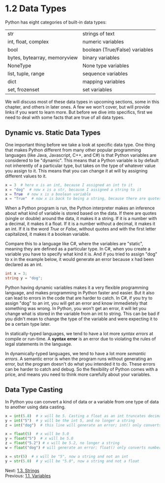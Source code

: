 # 1.2 Data Types

Python has eight categories of built-in data types:

|  | |
| --- | --- |
| str | strings of text |
| int, float, complex | numeric variables |
| bool | boolean (True/False) variables |
| bytes, bytearray, memoryview | binary variables |
| NoneType | None type variables |
| list, tuple, range | sequence variables |
| dict | mapping variables |
| set, frozenset | set variables |

We will discuss most of these data types in upcoming sections, some in this chapter, and others in later ones. 
A few we won't cover, but will provide links if you want to learn more. But before we dive into specifics, 
first we need to deal with some facts that are true of all data types.


## Dynamic vs. Static Data Types
One important thing before we take a look at specific data type. One thing that makes Python different from many 
other popular programming languages (like Java, Javascript,  C++, and C#) is that Python variables are considered 
to be "dynamic". This means that a Python variable is by default not inherently of a particular type, but takes on 
the type of whatever value you assign to it. This means that you can change it at will by assigning different values 
to it.

```python
x = 3  # here x is an int, because I assigned an int to it
x = "dog"  # now x is a str, because I assigned a string to it
x = True  # now x is a boolean variable
x = "True"  # now x is back to being a string, because there are quotes
```

When a Python program is run, the Python interpreter makes an inference about what kind of variable is stored based 
on the data. If there are quotes (single or double) around the data, it makes it a string. If it is a number with a 
decimal, it makes it a float. If it is a number without a decimal, it makes it an int. If it is the word *True* or 
*False*, without quotes and with the first letter capitalized, it makes it a boolean variable.

Compare this to a language like C#, where the variables are "static", meaning they are defined as a particular type. 
In C#, when you create a variable you have to specify what kind it is. And if you tried to assign "dog" to x in the 
example below, it would generate an error because x had been declared as an int.

```c#
int x = 3; 
string y = "dog";
```

Python having dynamic variables makes it a very flexible programming language, and makes programming in Python 
faster and easier. But it also can lead to errors in the code that are harder to catch. In C#, if you try to 
assign "dog" to an int, you will get an error and know immedietely that something was wrong. In Python, you 
won't get an error, it will let you change what is stored in the variable from an int to string. This can be 
bad if you didn't mean to change the type of the variable and were expecting it to be a certain type later.

In statically-typed languages, we tend to have a lot more *syntax errors* at compile or run-time. A **syntax error** 
is an error due to violating the rules of legal statements in the language.

In dynamically-typed languages, we tend to have a lot more *semantic* *errors*. A semantic error is when the program 
runs without generating an error, but the program doesn't do what you intended it to do. These errors can be harder to 
catch and debug. So the flexibility of Python comes with a price, and means you need to think more carefully about your 
variables.

## Data Type Casting

In Python you can convert a kind of data or a variable from one type of data to another using data casting.

```python
x = int(5.8)  # x will be 5. Casting a float as an int truncates decimals
y = int("5")  # y will be the int 5, and no longer a string  
z = int("dog")  # this line will generate an error; int() only converts numbers

x = float(5)  # x will be 5.0
y = float("5")  # x will be 5.0
z = float("5.2") # x will be 5.2, no longer a string
w = float("dog") # will generate an error; float() only converts numbers

x = str(5)  # x will be "5", now a string and not an int
y = str(5.0)  # y will be "5.0", now a string and not a float
```

Next: [1.3. Strings](1.3.%20Strings.md)<br>
Previous: [1.1. Variables](1.1.%20Variables.md)
